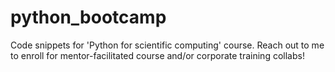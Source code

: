 # python_bootcamp
Code snippets for 'Python for scientific computing' course. Reach out to me to enroll for mentor-facilitated course and/or corporate training collabs!
